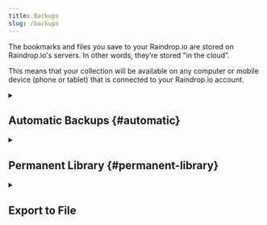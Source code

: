 ```yaml
---
title: Backups
slug: /backups
---
```

The bookmarks and files you save to your Raindrop.io are stored on Raindrop.io's servers. In other words, they’re stored "in the cloud”.

This means that your collection will be available on any computer or mobile device (phone or tablet) that is connected to your Raindrop.io account.




<details><summary>  

## Automatic Backups {#automatic}

</summary>

Never worry about losing your collections, bookmarks, tags and highlights.

If you’re a [Pro user](../../billing/premium-features.md), your Raindrop automatically creates backup files for the all of your collections. 
You can easily [restore a data](../../getting-started/import.md) at any time.

:::note
[Automatic backups](https://app.raindrop.io/settings/backups) are created once a day on days you made any changes.
:::

Automated backups are enabled for all Pro users by default.

In addition you can enable backups to your `Dropbox` and `Google Drive` account:
1. Visit [settings page](https://app.raindrop.io/settings/backups)
2. Turn on/off particular account in `Cloud backup` section
3. Shortly after first backup will be made

### Backup to Dropbox
You can find your backup in `/Apps/Raindrop.io` folder

### Backup to Google Drive
Backup will be saved to `Raindrop.io-Export.html` file

</details>




<details><summary>

## Permanent Library {#permanent-library}

</summary>

Raindrop.io automatically creates copies of all web-pages and files in your collection. That way, even if an item changes or is taken offline, you will be able to open the version that you have saved in Raindrop.io.

![](copy.jpg)

:::info
Only available in [Pro plan](../../billing/premium-features.md)
:::

Web-pages are saved entirely with styles, fonts and images.
Permanent copy is fully portable (single file), static and doesn't have any external data source dependencies or scripts. All ads and tracking scripts are stripped away!

Content of web-pages and PDF's is fully searchable as described in [full-text search documentation](../search/index.md).

Space for your copies is unlimited. Link to your copy is private and can't be made public.
When PRO subscription is expired, permanent copies become unaccessible and could be removed in future.

### How long it takes to copy all of my bookmarks?
It's depends on count of your bookmarks and global queue. Usually 1000 bookmarks will be copied in half an hour. If it takes a lot longer, <a onClick={()=>Beacon('open')} target="_self">let us know</a>.
:::note
Be sure that after upgrade to PRO, copies will not appear immediately. We need some time to copy each of your bookmarks, as described above.
:::

### How to access permanent copy? {#open-permanent-copy}
:::note Web app, desktop app or browser extension
Right click on a bookmark and select "Open permanent copy"
:::

:::note Mobile app
Tap "..." next to bookmark, then tap "Open permanent copy"
:::

### How to download a permanent copy?
[Open permanent copy](#open-permanent-copy), then click `Download` and follow the intructions

### Limitations
Some bookmarks or files can't be saved by several reasons described below. 
When this happen you will see a special icon <img src={require('./icon.png').default} style={{maxHeight:20}} />

#### Known limitations:
- Bookmarks in "Trash" are ignored and not saved
- Some websites block automated bots, we can't save such webpages yet
- Maximum size of entire web-page/file is limited by 70 Mb
- Video, audio and iframes included in web-page could not be saved
- Web-pages with fancy animations based on scroll position could not be saved correctly
- Links that require login or not publicly accessible could not be saved
- Small amount can't be saved due to script failure, those will be automatically retried
- If you found bookmark that marked as "failed to copy" by mistake, <a onClick={()=>Beacon('open')} target="_self">please send</a> this link

</details>

<details><summary>

## Export to File

</summary>

Because your data is stored in the cloud, you do not need to create any special backups of your saved Raindrop.io items.
However, If you wish to download your bookmarks for other uses you can use our export tool which creates a downloadable `HTML` & `CSV` file.

To access our export tool, visit [settings page](https://app.raindrop.io/settings/backups) and click **Create new**.
You will receive an email shortly. 

`HTML` & `CSV` file will contain: Collections, Links, Tags & Highlights

</details>